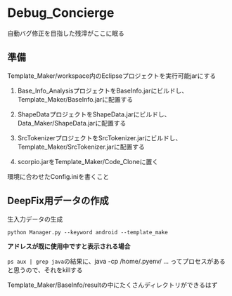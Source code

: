 # Debug_Concierge
自動バグ修正を目指した残滓がここに眠る

## 準備
Template_Maker/workspace内のEclipseプロジェクトを実行可能jarにする

1. Base_Info_AnalysisプロジェクトをBaseInfo.jarにビルドし、Template_Maker/BaseInfo.jarに配置する

1. ShapeDataプロジェクトをShapeData.jarにビルドし、Data_Maker/ShapeData.jarに配置する

1. SrcTokenizerプロジェクトをSrcTokenizer.jarにビルドし、Template_Maker/SrcTokenizer.jarに配置する

1. scorpio.jarをTemplate_Maker/Code_Cloneに置く

環境に合わせたConfig.iniを書くこと

## DeepFix用データの作成
生入力データの生成
```
python Manager.py --keyword android --template_make
```

**アドレスが既に使用中ですと表示される場合**

`ps aux | grep java`の結果に、java -cp /home/.pyenv/ ... ってプロセスがあると思うので、それをkillする

Template_Maker/BaseInfo/resultの中にたくさんディレクトリができるはず


